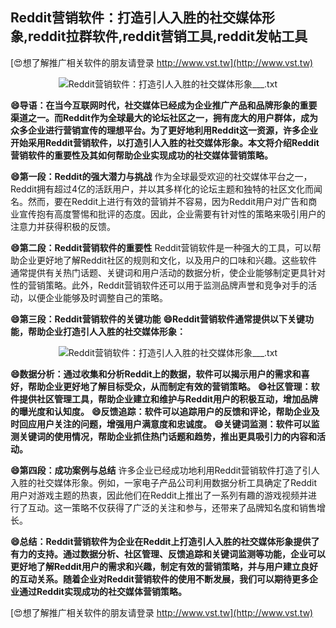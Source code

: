 ## **Reddit营销软件：打造引人入胜的社交媒体形象,reddit拉群软件,reddit营销工具,reddit发帖工具**

[😍想了解推广相关软件的朋友请登录 http://www.vst.tw](http://www.vst.tw)

 <center><img src="https://vst.tw/MP4/tuiguang/png/6.png" alt="Reddit营销软件：打造引人入胜的社交媒体形象___.txt"></center>

**😄导语：在当今互联网时代，社交媒体已经成为企业推广产品和品牌形象的重要渠道之一。而Reddit作为全球最大的论坛社区之一，拥有庞大的用户群体，成为众多企业进行营销宣传的理想平台。为了更好地利用Reddit这一资源，许多企业开始采用Reddit营销软件，以打造引人入胜的社交媒体形象。本文将介绍Reddit营销软件的重要性及其如何帮助企业实现成功的社交媒体营销策略。**

**😄第一段：Reddit的强大潜力与挑战**
作为全球最受欢迎的社交媒体平台之一，Reddit拥有超过4亿的活跃用户，并以其多样化的论坛主题和独特的社区文化而闻名。然而，要在Reddit上进行有效的营销并不容易，因为Reddit用户对广告和商业宣传抱有高度警惕和批评的态度。因此，企业需要有针对性的策略来吸引用户的注意力并获得积极的反馈。

**😄第二段：Reddit营销软件的重要性**
Reddit营销软件是一种强大的工具，可以帮助企业更好地了解Reddit社区的规则和文化，以及用户的口味和兴趣。这些软件通常提供有关热门话题、关键词和用户活动的数据分析，使企业能够制定更具针对性的营销策略。此外，Reddit营销软件还可以用于监测品牌声誉和竞争对手的活动，以便企业能够及时调整自己的策略。

**😄第三段：Reddit营销软件的关键功能**
**😄Reddit营销软件通常提供以下关键功能，帮助企业打造引人入胜的社交媒体形象：**

 <center><img src="https://vst.tw/MP4/tuiguang/png/0.png" alt="Reddit营销软件：打造引人入胜的社交媒体形象___.txt"></center>

**😄数据分析：通过收集和分析Reddit上的数据，软件可以揭示用户的需求和喜好，帮助企业更好地了解目标受众，从而制定有效的营销策略。**
**😄社区管理：软件提供社区管理工具，帮助企业建立和维护与Reddit用户的积极互动，增加品牌的曝光度和认知度。**
**😄反馈追踪：软件可以追踪用户的反馈和评论，帮助企业及时回应用户关注的问题，增强用户满意度和忠诚度。**
**😄关键词监测：软件可以监测关键词的使用情况，帮助企业抓住热门话题和趋势，推出更具吸引力的内容和活动。**

**😄第四段：成功案例与总结**
许多企业已经成功地利用Reddit营销软件打造了引人入胜的社交媒体形象。例如，一家电子产品公司利用数据分析工具确定了Reddit用户对游戏主题的热衷，因此他们在Reddit上推出了一系列有趣的游戏视频并进行了互动。这一策略不仅获得了广泛的关注和参与，还带来了品牌知名度和销售增长。

**😄总结：Reddit营销软件为企业在Reddit上打造引人入胜的社交媒体形象提供了有力的支持。通过数据分析、社区管理、反馈追踪和关键词监测等功能，企业可以更好地了解Reddit用户的需求和兴趣，制定有效的营销策略，并与用户建立良好的互动关系。随着企业对Reddit营销软件的使用不断发展，我们可以期待更多企业通过Reddit实现成功的社交媒体营销策略。**

[😍想了解推广相关软件的朋友请登录 http://www.vst.tw](http://www.vst.tw)



